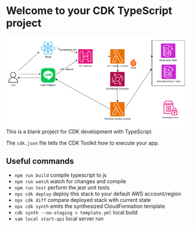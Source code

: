 # Welcome to your CDK TypeScript project

![drug-manegement-aws-image](./public/image/drug-manegiment-aws.png)
This is a blank project for CDK development with TypeScript.

The `cdk.json` file tells the CDK Toolkit how to execute your app.

## Useful commands

- `npm run build` compile typescript to js
- `npm run watch` watch for changes and compile
- `npm run test` perform the jest unit tests
- `npx cdk deploy` deploy this stack to your default AWS account/region
- `npx cdk diff` compare deployed stack with current state
- `npx cdk synth` emits the synthesized CloudFormation template
- `cdk synth --no-staging > template.yml` local build
- `sam local start-api` local server run

